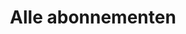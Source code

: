 ---
layout: overview
title: Alle abonnementen
results:
  - title: Zonder Abonnement
    url: /dal-voordeel
  - title: Weekend Voordeel
    url: /dal-voordeel
  - title: Dal Voordeel
    url: /dal-voordeel
    highlight: Meest gekozen
  - title: Altijd Voordeel
    url: /dal-voordeel
  - title: Weekend Vrij
    url: /dal-voordeel
  - title: Dal Vrij
    url: /dal-voordeel
  - title: Altijd Vrij
    url: /dal-voordeel
  - title: Traject Vrij
    url: /dal-voordeel
---